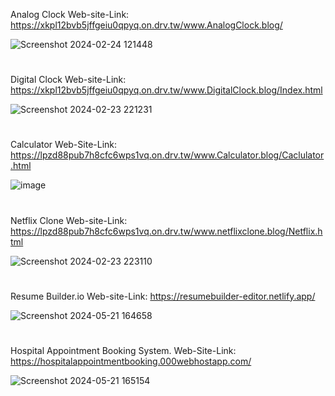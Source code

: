 Analog Clock Web-site-Link: https://xkpl12bvb5jffgeiu0qpyq.on.drv.tw/www.AnalogClock.blog/


![Screenshot 2024-02-24 121448](https://github.com/Venkatesh771/Web-Development-Projects/assets/126060585/adf00053-787d-4629-ac67-924728963105)

#
Digital Clock Web-site-Link: https://xkpl12bvb5jffgeiu0qpyq.on.drv.tw/www.DigitalClock.blog/Index.html

![Screenshot 2024-02-23 221231](https://github.com/Venkatesh771/Web-Development-Projects/assets/126060585/60dd41ad-5f95-487e-b073-1b600b303740)

#
Calculator Web-Site-Link: https://lpzd88pub7h8cfc6wps1vq.on.drv.tw/www.Calculator.blog/Caclulator.html

![image](https://github.com/Venkatesh771/Web-Development-Projects/assets/126060585/f9974f89-c2ed-46a3-9444-4de96f45ff06)

#
Netflix Clone Web-site-Link: https://lpzd88pub7h8cfc6wps1vq.on.drv.tw/www.netflixclone.blog/Netflix.html

![Screenshot 2024-02-23 223110](https://github.com/Venkatesh771/Web-Development-Projects/assets/126060585/7f6c2a2b-bb61-4be5-9deb-28002336fb3e)

#
Resume Builder.io Web-site-Link: https://resumebuilder-editor.netlify.app/

![Screenshot 2024-05-21 164658](https://github.com/Venkatesh771/Web-Development-Projects/assets/126060585/e73f1d01-110d-43e8-b457-75c05bb04391)

#
Hospital Appointment Booking System. Web-Site-Link: https://hospitalappointmentbooking.000webhostapp.com/

![Screenshot 2024-05-21 165154](https://github.com/Venkatesh771/Web-Development-Projects/assets/126060585/71db66c2-21cb-44ee-8276-7b755d398923)



